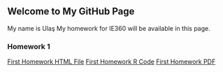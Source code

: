 ## Welcome to My GitHub Page

My name is Ulaş My homework for IE360 will be available in this page. 

### Homework 1


[First Homework HTML File](https://bu-ie-360.github.io/spring24-UlasDiyarOnder/hw1_360.html)
[First Homework R Code](https://bu-ie-360.github.io/spring24-UlasDiyarOnder/hw1_360.Rmd)
[First Homework PDF](https://bu-ie-360.github.io/spring24-UlasDiyarOnder/IE_360_HW1_2020402069/IE_360.pdf)

